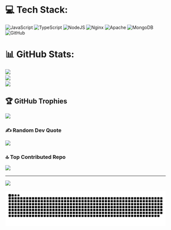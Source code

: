 # 💻 Tech Stack:

![JavaScript](https://img.shields.io/badge/javascript-%23323330.svg?style=for-the-badge&logo=javascript&logoColor=%23F7DF1E) ![TypeScript](https://img.shields.io/badge/typescript-%23007ACC.svg?style=for-the-badge&logo=typescript&logoColor=white) ![NodeJS](https://img.shields.io/badge/node.js-6DA55F?style=for-the-badge&logo=node.js&logoColor=white) ![Nginx](https://img.shields.io/badge/nginx-%23009639.svg?style=for-the-badge&logo=nginx&logoColor=white) ![Apache](https://img.shields.io/badge/apache-%23D42029.svg?style=for-the-badge&logo=apache&logoColor=white) ![MongoDB](https://img.shields.io/badge/MongoDB-%234ea94b.svg?style=for-the-badge&logo=mongodb&logoColor=white) ![GitHub](https://img.shields.io/badge/github-%23121011.svg?style=for-the-badge&logo=github&logoColor=white)

# 📊 GitHub Stats:

![](https://github-readme-stats.vercel.app/api?username=officialsteam&theme=dark&hide_border=false&include_all_commits=false&count_private=false)<br/>
![](https://nirzak-streak-stats.vercel.app/?user=officialsteam&theme=dark&hide_border=false)<br/>
![](https://github-readme-stats.vercel.app/api/top-langs/?username=officialsteam&theme=dark&hide_border=false&include_all_commits=false&count_private=false&layout=compact)

## 🏆 GitHub Trophies

![](https://github-profile-trophy.vercel.app/?username=officialsteam&theme=radical&no-frame=false&no-bg=true&margin-w=4)

### ✍️ Random Dev Quote

![](https://quotes-github-readme.vercel.app/api?type=horizontal&theme=radical)

### 🔝 Top Contributed Repo

![](https://github-contributor-stats.vercel.app/api?username=officialsteam&limit=5&theme=dark&combine_all_yearly_contributions=true)

---

[![](https://visitcount.itsvg.in/api?id=officialsteam&icon=0&color=0)](https://visitcount.itsvg.in)

<picture>
  <source media="(prefers-color-scheme: dark)" srcset="https://raw.githubusercontent.com/officialsteam/officialsteam/output/github-snake-dark.svg" />
  <source media="(prefers-color-scheme: light)" srcset="https://raw.githubusercontent.com/officialsteam/officialsteam/output/github-snake.svg" />
  <img alt="github-snake" src="https://raw.githubusercontent.com/officialsteam/officialsteam/output/github-snake.svg" />
</picture>
